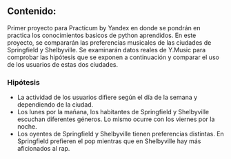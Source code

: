 ## Contenido:

Primer proyecto para Practicum by Yandex en donde se pondrán en practica los conocimientos basicos de python aprendidos. En este proyecto, se compararán
las preferencias musicales de las ciudades de Springfield y Shelbyville. Se examinarán datos reales de Y.Music para comprobar las hipótesis que se exponen 
a continuación y comparar el uso de los usuarios de estas dos ciudades.
### Hipótesis
- La actividad de los usuarios difiere según el día de la semana y dependiendo de la ciudad.
- Los lunes por la mañana, los habitantes de Springfield y Shelbyville escuchan diferentes géneros. Lo mismo ocurre con los viernes por la noche.
- Los oyentes de Springfield y Shelbyville tienen preferencias distintas. En Springfield prefieren el pop mientras que en Shelbyville hay más aficionados al rap.
